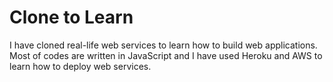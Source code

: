 # Clone to Learn

I have cloned real-life web services to learn how to build web applications. Most of codes are written in JavaScript and I have used Heroku and AWS to learn how to deploy web services.
